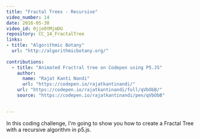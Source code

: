 ```yaml
---
title: "Fractal Trees - Recursive"
video_number: 14
date: 2016-05-30
video_id: 0jjeOYMjmDU
repository: CC_14_FractalTree
links:
- title: "Algorithmic Botany"  
  url: "http://algorithmicbotany.org/"
  
contributions:
  - title: "Animated Fractral tree on Codepen using P5.JS"
    author:
      name: "Rajat Kanti Nandi"
      url: "https://codepen.io/rajatkantinandi/"
    url: "https://codepen.io/rajatkantinandi/full/qVbObB/"
    source: "https://codepen.io/rajatkantinandi/pen/qVbObB"

  
---
```


In this coding challenge, I'm going to show you how to create a Fractal Tree with a recursive algorithm in p5.js.


